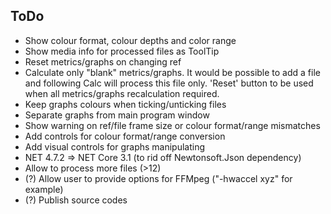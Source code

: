 ## ToDo

- Show colour format, colour depths and color range
- Show media info for processed files as ToolTip
- Reset metrics/graphs on changing ref
- Calculate only "blank" metrics/graphs. It would be possible to add a file and following Calc will process this file only. 'Reset' button to be used when all metrics/graphs recalculation required.
- Keep graphs colours when ticking/unticking files
- Separate graphs from main program window
- Show warning on ref/file frame size or colour format/range mismatches
- Add сontrols for colour format/range conversion
- Add visual controls for graphs manipulating
- NET 4.7.2 => NET Core 3.1 (to rid off Newtonsoft.Json dependency)
- Allow to process more files (>12)
- (?) Allow user to provide options for FFMpeg ("-hwaccel xyz" for example)
- (?) Publish source codes
